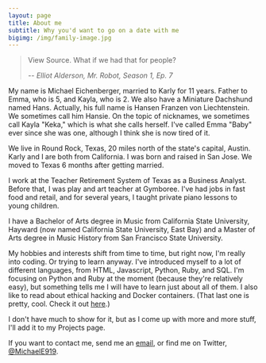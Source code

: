 ```yaml
---
layout: page
title: About me
subtitle: Why you'd want to go on a date with me
bigimg: /img/family-image.jpg
---
```


> View Source. What if we had that for people?
>
> -- <cite> Elliot Alderson, Mr. Robot, Season 1, Ep. 7


My name is Michael Eichenberger, married to Karly for 11 years. Father to Emma, who is 5, and Kayla, who is 2. We also have a Miniature Dachshund named Hans. Actually, his full name is Hansen Franzen von Liechtenstein. We sometimes call him Hansie. On the topic of nicknames, we sometimes call Kayla "Keka," which is what she calls herself. I've called Emma "Baby" ever since she was one, although I think she is now tired of it.

We live in Round Rock, Texas, 20 miles north of the state's capital, Austin. Karly and I are both from California. I was born and raised in San Jose. We moved to Texas 6 months after getting married.

I work at the Teacher Retirement System of Texas as a Business Analyst. Before that, I was play and art teacher at Gymboree. I've had jobs in fast food and retail, and for several years, I taught private piano lessons to young children.

I have a Bachelor of Arts degree in Music from California State University, Hayward (now named California State University, East Bay) and a Master of Arts degree in Music History from San Francisco State University.

My hobbies and interests shift from time to time, but right now, I'm really into coding. Or trying to learn anyway. I've introduced myself to a lot of different languages, from HTML, Javascript, Python, Ruby, and SQL. I'm focusing on Python and Ruby at the moment (because they're relatively easy), but something tells me I will have to learn just about all of them. I also like to read about ethical hacking and Docker containers. (That last one is pretty, cool. Check it out [here](https://www.docker.com/).)

I don't have much to show for it, but as I come up with more and more stuff, I'll add it to my Projects page.

If you want to contact me, send me an [email](mailto:mikeetpt@gmail.com), or find me on Twitter, [@MichaelE919](https://twitter.com/MichaelE919).
